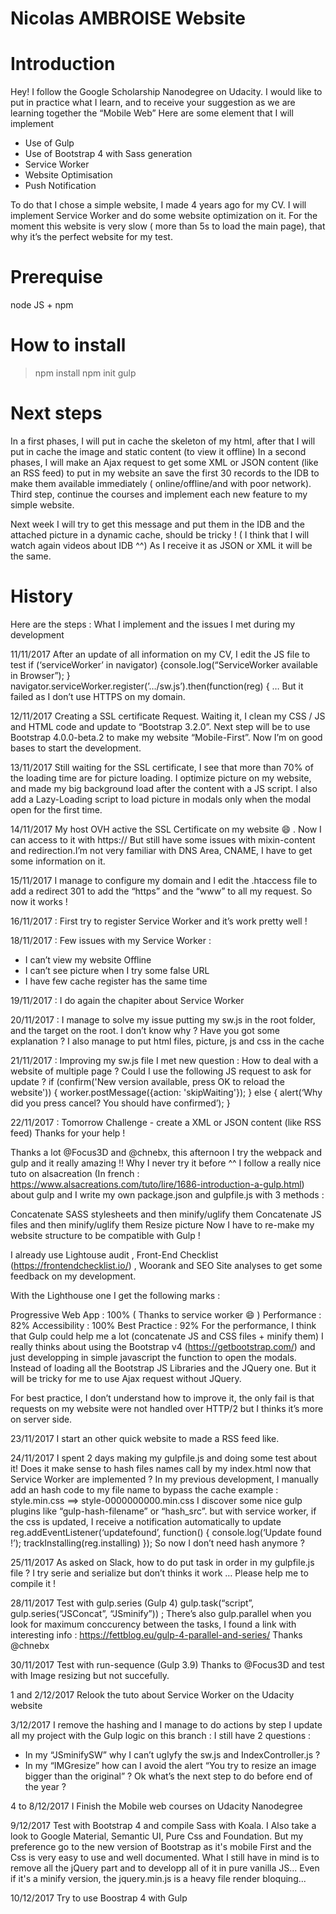 # Nicolas AMBROISE Website

# Introduction
Hey! I follow the Google Scholarship Nanodegree on Udacity. I would like to put in practice what I learn, and to receive your suggestion as we are learning together the “Mobile Web”
Here are some element that I will implement
- Use of Gulp
- Use of Bootstrap 4 with Sass generation
- Service Worker
- Website Optimisation
- Push Notification

To do that I chose a simple website, I made 4 years ago for my CV. I will implement Service Worker and do some website optimization on it. For the moment this website is very slow ( more than 5s to load the main page), that why it’s the perfect website for my test.

# Prerequise
node JS + npm

# How to install
> npm install
> npm init
> gulp

# Next steps
In a first phases, I will put in cache the skeleton of my html, after that I will put in cache the image and static content (to view it offline)
In a second phases, I will make an Ajax request to get some XML or JSON content (like an RSS feed) to put in my website an save the first 30 records to the IDB to make them available immediately ( online/offline/and with poor network).
Third step, continue the courses and implement each new feature to my simple website.

Next week I will try to get this message and put them in the IDB and the attached picture in a dynamic cache, should be tricky ! ( I think that I will watch again videos about IDB ^^) As I receive it as JSON or XML it will be the same.

# History
Here are the steps : What I implement and the issues I met during my development

11/11/2017 After an update of all information on my CV, I edit the JS file to test
if (‘serviceWorker’ in navigator) {console.log(“ServiceWorker available in Browser”);	}
navigator.serviceWorker.register(’…/sw.js’).then(function(reg) { …
But it failed as I don’t use HTTPS on my domain.

12/11/2017 Creating a SSL certificate Request. Waiting it, I clean my CSS / JS and HTML code and update to “Bootstrap 3.2.0”. Next step will be to use Bootstrap 4.0.0-beta.2 to make my website “Mobile-First”. Now I’m on good bases to start the development.

13/11/2017 Still waiting for the SSL certificate, I see that more than 70% of the loading time are for picture loading.
I optimize picture on my website, and made my big background load after the content with a JS script.
I also add a Lazy-Loading script to load picture in modals only when the modal open for the first time.

14/11/2017 My host OVH active the SSL Certificate on my website :smile: . Now I can access to it with https://
But still have some issues with mixin-content and redirection.I’m not very familiar with DNS Area, CNAME, I have to get some information on it.

15/11/2017 I manage to configure my domain and I edit the .htaccess file to add a redirect 301 to add the “https” and the “www” to all my request. So now it works !

16/11/2017 : First try to register Service Worker and it’s work pretty well !

18/11/2017 : Few issues with my Service Worker : 
- I can’t view my website Offline
- I can’t see picture when I try some false URL
- I have few cache register has the same time

19/11/2017 : I do again the chapiter about Service Worker

20/11/2017 : I manage to solve my issue putting my sw.js in the root folder, and the target on the root. I don’t know why ? Have you got some explanation ?
I also manage to put html files, picture, js and css in the cache

21/11/2017 : Improving my sw.js file I met new question : How to deal with a website of multiple page ? Could I use the following JS request to ask for update ?
if (confirm('New version available, press OK to reload the website')) {
       worker.postMessage({action: 'skipWaiting'});
} else {
alert(‘Why did you press cancel? You should have confirmed’);
}

22/11/2017 : Tomorrow Challenge - create a XML or JSON content (like RSS feed)
Thanks for your help !

Thanks a lot @Focus3D and @chnebx, this afternoon I try the webpack and gulp and it really amazing !! Why I never try it before ^^
I follow a really nice tuto on alsacreation (In french : https://www.alsacreations.com/tuto/lire/1686-introduction-a-gulp.html) about gulp and I write my own package.json and gulpfile.js with 3 methods :

Concatenate SASS stylesheets and then minify/uglify them
Concatenate JS files and then minify/uglify them
Resize picture
Now I have to re-make my website structure to be compatible with Gulp !

I already use Lightouse audit , Front-End Checklist (https://frontendchecklist.io/) , Woorank and SEO Site analyses to get some feedback on my development.

With the Lighthouse one I get the following marks :

Progressive Web App : 100% ( Thanks to service worker :smile: )
Performance : 82%
Accessibility : 100%
Best Practice : 92%
For the performance, I think that Gulp could help me a lot (concatenate JS and CSS files + minify them)
I really thinks about using the Bootstrap v4 (https://getbootstrap.com/) and just developping in simple javascript the function to open the modals. Instead of loading all the Bootstrap JS Libraries and the JQuery one. But it will be tricky for me to use Ajax request without JQuery.

For best practice, I don’t understand how to improve it, the only fail is that requests on my website were not handled over HTTP/2 but I thinks it’s more on server side.

23/11/2017 I start an other quick website to made a RSS feed like.

24/11/2017 I spent 2 days making my gulpfile.js and doing some test about it!
Does it make sense to hash files names call by my index.html now that Service Worker are implemented ?
In my previous development, I manually add an hash code to my file name to bypass the cache
example : style.min.css ==> style-0000000000.min.css
I discover some nice gulp plugins like “gulp-hash-filename” or “hash_src”.
but with service worker, if the css is updated, I receive a notification automatically to update
reg.addEventListener(‘updatefound’, function() {
console.log(‘Update found !’);
trackInstalling(reg.installing)
});
So now I don’t need hash anymore ?

25/11/2017 As asked on Slack, how to do put task in order in my gulpfile.js file ? I try serie and serialize but don’t thinks it work …
Please help me to compile it !

28/11/2017 Test with gulp.series (Gulp 4)
gulp.task(“script”, gulp.series(“JSConcat”, “JSminify”)) ;
There’s also gulp.parallel when you look for maximum conccurency between the tasks, I found a link with interesting info :
https://fettblog.eu/gulp-4-parallel-and-series/ Thanks @chnebx

30/11/2017 Test with run-sequence (Gulp 3.9) Thanks to @Focus3D and test with Image resizing but not succefully.

1 and 2/12/2017 Relook the tuto about Service Worker on the Udacity website  

3/12/2017 I remove the hashing and I manage to do actions by step
I update all my project with the Gulp logic on this branch :
I still have 2 questions :
- In my “JSminifySW” why I can’t uglyfy the sw.js and IndexController.js ?
- In my “IMGresize” how can I avoid the alert “You try to resize an image bigger than the original” ?
Ok what’s the next step to do before end of the year ?

4 to 8/12/2017 I Finish the Mobile web courses on Udacity Nanodegree

9/12/2017 Test with Bootstrap 4 and compile Sass with Koala. I Also take a look to Google Material, Semantic UI, Pure Css and Foundation.
But my preference go to the new version of Bootstrap as it's mobile First and the Css is very easy to use and well documented.
What I still have in mind is to remove all the jQuery part and to developp all of it in pure vanilla JS...
Even if it's a minify version, the jquery.min.js is a heavy file render bloquing...

10/12/2017 Try to use Boostrap 4 with Gulp
